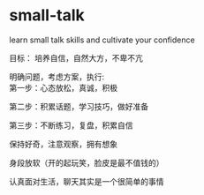 # small-talk
learn small talk skills and cultivate your confidence


目标：
培养自信，自然大方，不卑不亢


明确问题，考虑方案，执行:  
第一步：心态放松，真诚，积极

第二步：积累话题，学习技巧，做好准备

第三步：不断练习，复盘，积累自信



保持好奇，注意观察，拥有想象

身段放软（开的起玩笑，脸皮是最不值钱的）

认真面对生活，聊天其实是一个很简单的事情

